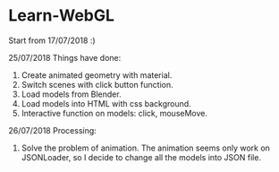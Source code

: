 # Learn-WebGL
Start from 17/07/2018 :)

25/07/2018 Things have done:
1. Create animated geometry with material.
2. Switch scenes with click button function.
3. Load models from Blender.
4. Load models into HTML with css background.
5. Interactive function on models: click, mouseMove.

26/07/2018 Processing:
1. Solve the problem of animation. The animation seems only work on JSONLoader, so I decide to change all the models into JSON file.
